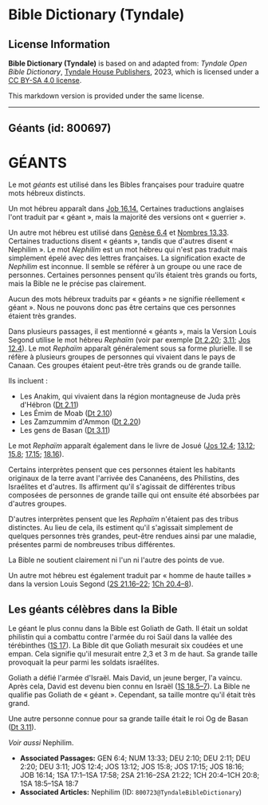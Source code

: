 # Bible Dictionary (Tyndale)

## License Information

**Bible Dictionary (Tyndale)** is based on and adapted from: _Tyndale Open Bible Dictionary_, [Tyndale House Publishers](https://tyndaleopenresources.com/), 2023, which is licensed under a [CC BY-SA 4.0 license](https://creativecommons.org/licenses/by-sa/4.0/legalcode.en).

This markdown version is provided under the same license.



--------------------------------

## Géants (id: 800697)

GÉANTS
======

Le mot *géants* est utilisé dans les Bibles françaises pour traduire quatre mots hébreux distincts.

Un mot hébreu apparaît dans [Job 16\.14\.](https://ref.ly/Job16:14) Certaines traductions anglaises l'ont traduit par « géant », mais la majorité des versions ont « guerrier ».

Un autre mot hébreu est utilisé dans [Genèse 6\.4](https://ref.ly/Gen6:4) et [Nombres 13\.33](https://ref.ly/Num13:33). Certaines traductions disent « géants », tandis que d'autres disent « Nephilim ». Le mot *Nephilim* est un mot hébreu qui n'est pas traduit mais simplement épelé avec des lettres françaises. La signification exacte de *Nephilim* est inconnue. Il semble se référer à un groupe ou une race de personnes. Certaines personnes pensent qu'ils étaient très grands ou forts, mais la Bible ne le précise pas clairement.

Aucun des mots hébreux traduits par « géants » ne signifie réellement « géant ». Nous ne pouvons donc pas être certains que ces personnes étaient très grandes.

Dans plusieurs passages, il est mentionné « géants », mais la Version Louis Segond utilise le mot hébreu *Rephaïm* (voir par exemple [Dt 2\.20](https://ref.ly/Deut2:20); [3\.11](https://ref.ly/Deut3:11); [Jos 12\.4](https://ref.ly/Josh12:4)). Le mot *Rephaïm* apparaît généralement sous sa forme plurielle. Il se réfère à plusieurs groupes de personnes qui vivaient dans le pays de Canaan. Ces groupes étaient peut\-être très grands ou de grande taille.

Ils incluent :

* Les Anakim, qui vivaient dans la région montagneuse de Juda près d'Hébron ([Dt 2\.11](https://ref.ly/Deut2:11))
* Les Émim de Moab ([Dt 2\.10](https://ref.ly/Deut2:10))
* Les Zamzummim d'Ammon ([Dt 2\.20](https://ref.ly/Deut2:20))
* Les gens de Basan ([Dt 3\.11](https://ref.ly/Deut3:11))

Le mot *Rephaïm* apparaît également dans le livre de Josué ([Jos 12\.4](https://ref.ly/Josh12:4); [13\.12](https://ref.ly/Josh13:12); [15\.8](https://ref.ly/Josh15:8); [17\.15](https://ref.ly/Josh17:15); [18\.16](https://ref.ly/Josh18:16)).

Certains interprètes pensent que ces personnes étaient les habitants originaux de la terre avant l'arrivée des Cananéens, des Philistins, des Israélites et d'autres. Ils affirment qu'il s'agissait de différentes tribus composées de personnes de grande taille qui ont ensuite été absorbées par d'autres groupes.

D'autres interprètes pensent que les *Rephaïm* n'étaient pas des tribus distinctes. Au lieu de cela, ils estiment qu'il s'agissait simplement de quelques personnes très grandes, peut\-être rendues ainsi par une maladie, présentes parmi de nombreuses tribus différentes.

La Bible ne soutient clairement ni l'un ni l'autre des points de vue.

Un autre mot hébreu est également traduit par « homme de haute tailles » dans la version Louis Segond ([2S 21\.16–22](https://ref.ly/2Sam21:16-2Sam21:22); [1Ch 20\.4–8](https://ref.ly/1Chr20:4-1Chr20:8)).

Les géants célèbres dans la Bible
---------------------------------

Le géant le plus connu dans la Bible est Goliath de Gath. Il était un soldat philistin qui a combattu contre l'armée du roi Saül dans la vallée des térébinthes ([1S 17](https://ref.ly/1Sam17:1-1Sam17:58)). La Bible dit que Goliath mesurait six coudées et une empan. Cela signifie qu'il mesurait entre 2,3 et 3 m de haut. Sa grande taille provoquait la peur parmi les soldats israélites.

Goliath a défié l'armée d'Israël. Mais David, un jeune berger, l'a vaincu. Après cela, David est devenu bien connu en Israël ([1S 18\.5–7](https://ref.ly/1Sam18:5-1Sam18:7)). La Bible ne qualifie pas Goliath de « géant ». Cependant, sa taille montre qu'il était très grand.

Une autre personne connue pour sa grande taille était le roi Og de Basan ([Dt 3\.11](https://ref.ly/Deut3:11)).

*Voir aussi* Nephilim.

* **Associated Passages:** GEN 6:4; NUM 13:33; DEU 2:10; DEU 2:11; DEU 2:20; DEU 3:11; JOS 12:4; JOS 13:12; JOS 15:8; JOS 17:15; JOS 18:16; JOB 16:14; 1SA 17:1–1SA 17:58; 2SA 21:16–2SA 21:22; 1CH 20:4–1CH 20:8; 1SA 18:5–1SA 18:7
* **Associated Articles:** Nephilim (ID: `800723@TyndaleBibleDictionary`)

